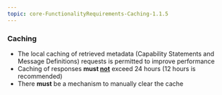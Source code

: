 ```yaml
---
topic: core-FunctionalityRequirements-Caching-1.1.5
---
```


### Caching

- The local caching of retrieved metadata (Capability Statements and Message Definitions) requests is permitted to improve performance
- Caching of responses **must <ins>not</ins>** exceed 24 hours (12 hours is recommended)
- There **must** be a mechanism to manually clear the cache

<br>